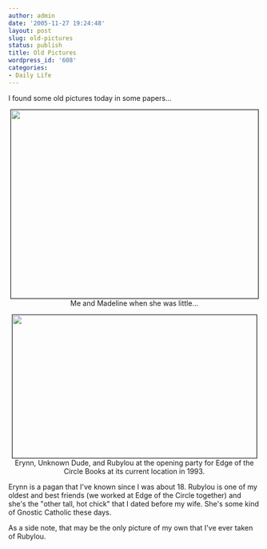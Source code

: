 ```yaml
---
author: admin
date: '2005-11-27 19:24:48'
layout: post
slug: old-pictures
status: publish
title: Old Pictures
wordpress_id: '608'
categories:
- Daily Life
---
```

I found some old pictures today in some papers...

<p align="center"><img src="http://www.arcanology.com/images/al-madeline.jpg" border="1" height="377" width="495" />
Me and Madeline when she was little...

<p align="center"><img src="http://www.arcanology.com/images/edge-opening.jpg" border="1" height="286" width="489" />
Erynn, Unknown Dude, and Rubylou at the opening party for Edge of the Circle Books at its current location in 1993.

Erynn is a pagan that I've known since I was about 18. Rubylou is one of my oldest and best friends (we worked at Edge of the Circle together) and she's the "other tall, hot chick" that I dated before my wife. She's some kind of Gnostic Catholic these days.

As a side note, that may be the only picture of my own that I've ever taken of Rubylou.

